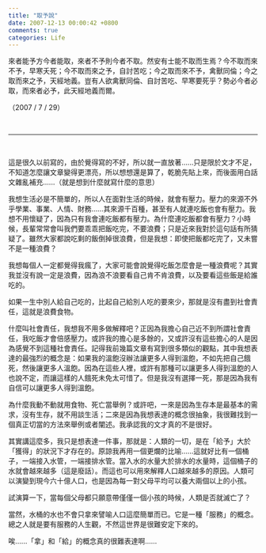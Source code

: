 ```yaml
---
title: "取予說"
date: 2007-12-13 00:00:42 +0800
comments: true
categories: Life
---
```

<p>來者能予方今者能取，來者不予則今者不取。然安有士能不取而生焉？今不取而來不予，早寒夭死；今不取而來之予，自討苦吃；今之取而來不予，禽獸同倫；今之取而來之予，天經地義。豈有人欲禽獸同倫、自討苦吃、早寒要死乎？勢必今者必取，而來者必予，此天經地義而爾。</p><p>（2007 / 7 / 29）</p><p>&nbsp;</p><hr /><p>&nbsp;</p><p>這是很久以前寫的，由於覺得寫的不好，所以就一直放著......只是限於文才不足，不知道怎麼讓文章變得更漂亮，所以想想還是算了，乾脆先貼上來，而後面用白話文雜亂補充......（就是想到什麼就寫什麼的意思）</p><p>我想生活必是不簡單的，所以人在面對生活的時候，就會有壓力。壓力的來源不外乎學業、事業、人情、財務......其來源千百種，甚至有人就連吃飯也會有壓力。我想不用懷疑了，因為只有我會連吃飯都有壓力。為什麼連吃飯都會有壓力？小時候，長輩常常會叫我們要乖乖把飯吃完，不要浪費；只是近來我對於這句話有所猜疑了。雖然大家都說吃剩的飯倒掉很浪費，但是我想：即使把飯都吃完了，又未嘗不是一種浪費？</p><p>我想每個人一定都覺得我瘋了，大家可能會說覺得吃飯怎麼會是一種浪費呢？其實我並沒有說一定是浪費，因為浪不浪要看自己肯不肯浪費，以及要看這些飯是給誰吃的。</p><p>如果一生中別人給自己吃的，比起自己給別人吃的要來少，那就是沒有盡到社會責任，這就是浪費食物。</p><p>什麼叫社會責任，我想我不用多做解釋吧？正因為我擔心自己近不到所謂社會責任，我吃飯才會倍感壓力。或許我的擔心是多餘的，又或許沒有這些擔心的人是因為感覺不到這種社會責任。記得我前幾篇文章有寫到很多類似的觀點，其中我想表達的最強烈的概念是：如果我的溫飽沒辦法讓更多人得到溫飽，不如先把自己餓死，然後讓更多人溫飽。因為在這些人裡，或許有那種可以讓更多人得到溫飽的人也說不定，而讓這樣的人餓死未免太可惜了。但是我沒有選擇一死，那是因為我有自信可以讓更多人得到溫飽。</p><p>為什麼我動不動就用食物、死亡當舉例？或許吧，一來是因為生存本是最基本的需求，沒有生存，就不用談生活；二來是因為我想表達的概念很抽象，我很難找到一個真正切當的方法來舉例或者闡述。我承認我的文才真的不是很好。</p><p>其實講這麼多，我只是想表達一件事，那就是：人類的一切，是在「給予」大於「獲得」的狀況下才存在的。原諒我再用一個更爛的比喻......這就好比有一個桶子，一端接入水管，一端接排水管。當入水的水量大於排水的水量時，這個桶子的水就會越來越多（這是廢話）。而這也可以用來解釋人口越來越多的原因。人類可以演變到現今六十億人口，也是因為每一對父母平均可以養大兩個以上的小孩。</p><p>試演算一下，當每個父母都只願意帶僅僅一個小孩的時候，人類是否就滅亡了？</p><p>當然，水桶的水也不會只拿來譬喻人口這麼簡單而已。它是一種「服務」的概念。總之人就是要有服務的人生觀，不然這世界是很難安定下來的。</p><p>唉......「拿」和「給」的概念真的很難表達啊......</p>
